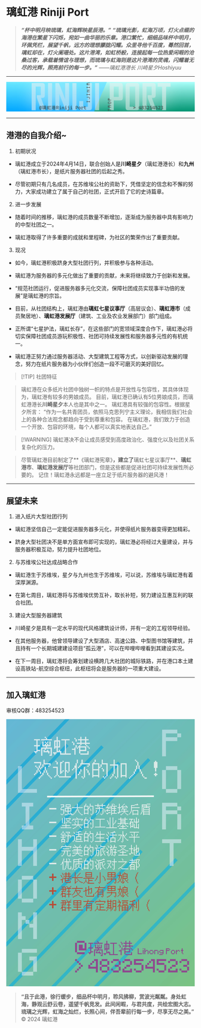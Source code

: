 # 璃虹港 Riniji Port
>  ***“杯中明月映琉璃，虹海辉映星辰港。”***
>  ***“琉璃光影，虹海万顷，灯火点缀的海港在繁星下闪烁，宛如一曲华丽的乐章。港口繁忙，细细品味杯中明月，环佩凭栏，展望千帆，远方的理想朦胧闪耀。众里寻他千百度，蓦然回首，璃虹却在，灯火阑珊处。这片港湾，如虹桥般，连接起每一位热爱闲暇的沧桑过客，承载着情谊与理想，而琉璃与虹海则是这片港湾的灵魂，闪耀着无尽的光辉，照亮前行的每一步。”***
>  *——璃虹港港长 川崎星夕Hoshiyuu*

---

![](./picture/LHG1.webp) 

***

## 港港的自我介绍~

1. 初期状况

- 璃虹港成立于2024年4月14日，联合创始人是**川崎星夕**（璃虹港港长）和**九州**（璃虹港市长），是纸片服务器社团的后起之秀。

- 尽管初期只有几名成员，在苏维埃公社的资助下，凭借坚定的信念和不懈的努力，大家成功建立了属于自己的社团，正式开启了它的史诗篇章。

2. 进一步发展

- 随着时间的推移，璃虹港的成员数量不断增加，逐渐成为服务器中具有影响力的中型社团之一。

- 璃虹港取得了许多重要的成就和里程碑，为社区的繁荣作出了重要贡献。

3. 现况

- 如今，璃虹港积极跻身大型社团行列，并积极参与各种活动。

- 璃虹港为服务器的多元化做出了重要的贡献，未来将继续致力于创新和发展。

- “规范社团运行，促进服务器多元化交流，保障社团成员实现事半功倍的发展”是璃虹港的宗旨。

- 目前，从社团结构上，璃虹港由**璃虹七星议事厅**（高层议会）、**璃虹港市**（成员聚居地）、**璃虹港发展厅**（建筑、工业及农业发展部门）部门组成。

- 正所谓“七星护法，璃虹长存”，在这些部门的宽领域深度合作下，璃虹港必将切实保障社团成员游玩积极性、社团可持续发展性和服务器多元性的有机统一。

- 璃虹港正努力通过服务器活动、大型建筑工程等方式，以创新驱动发展的理念，努力在纸片服务器为小伙伴们创造一段不可磨灭的美好回忆。

> [!TIP] 社团特征

> 璃虹港在众多纸片社团中独树一帜的特点是开放性与包容性，其具体体现为，璃虹港有较多的男娘成员。
> 目前，璃虹港已确认有5位男娘成员，而璃虹港港长**川崎星夕**本人也是其中之一。
> 璃虹港具有较强的包容性。根据星夕所言：
> “作为一名共青团员，依照马克思列宁主义理论，我相信我们社会上的各种合法观念都趋向于受到尊重和包容。
> 在璃虹港，我们致力于创造一个开放、包容的环境，每个人都可以真实地表达自己。”

> [!WARNING] 璃虹港决不会让成员感受到高度政治化、强度化以及社团关系复杂化的压力。

> 尽管璃虹港目前制定了**《璃虹港宪章》**，建立了**璃虹七星议事厅**、**璃虹港市**、**璃虹港发展厅**等社团部门，但是这些都是促进社团可持续发展性所必要的。
> 记住！璃虹港永远都是一座立足于纸片服务器的避风港！

***

## 展望未来

1. 进入纸片大型社团行列

- 璃虹港坚信自己一定能促进服务器多元化，并使得纸片服务器变得更加精彩。

- 跻身大型社团决不是单方面宣布即可实现的，璃虹港必将经过大量建设，并与服务器积极互动，努力提升社团地位。

2. 与苏维埃公社达成战略合作

- 璃虹港生于苏维埃，星夕与九州也生于苏维埃，可以说，苏维埃与璃虹港有着深厚渊源。

- 在第七周目，璃虹港将与苏维埃优势互补，取长补短，努力建设互惠互利的联合社团。

3. 建设大型服务器建筑

- 川崎星夕是具有一定水平的现代风格建筑设计师，并有一定的工程领导经验。

- 在其他服务器，他曾领导建设了大型酒店、高速公路、中型图书馆等建筑，并且持有一个长期城建建设项目“孤云港”，可以在哔哩哔哩看到其建设实况。

- 在下一周目，璃虹港将会筹划建设横跨几大社团的城际铁路，并在港口本土建设高铁站-航空综合枢纽，此枢纽将会是服务器的一项重大建设。

***

## 加入璃虹港

审核QQ群：483254523

![审核QQ群：483254523](./picture/LHG2.webp)

> **“且于此港，徐行缓步，细品杯中明月，聆风拂柳，赏波光粼粼。身处虹海，静观云舒云卷，遥望千帆竞发。此间闲暇，与君共度，共绘宏图大志。琉璃之光辉，虹海之灿烂，长照心间，伴吾辈前行每一步，尽享无尽之美。”**
> &copy; 2024 璃虹港